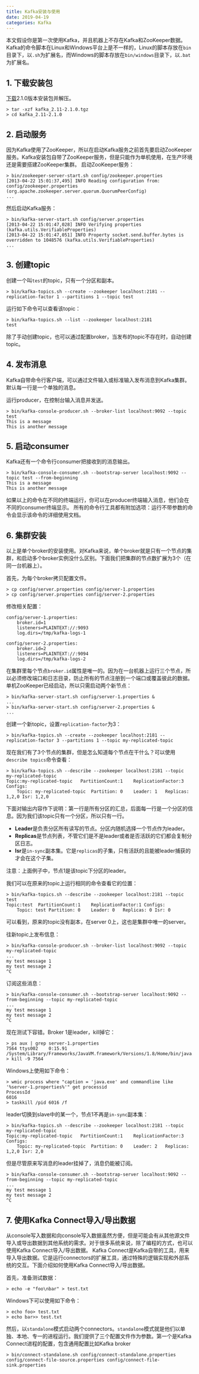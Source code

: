 ```yaml
---
title: Kafka安装与使用
date: 2019-04-19
categories: Kafka
---
```


本文假设你是第一次使用Kafka，并且机器上不存在Kafka和ZooKeeper数据。Kafka的命令脚本在Linux和Windows平台上是不一样的，Linux的脚本存放在`bin`目录下，以`.sh`为扩展名，而Windows的脚本存放在`bin/windows`目录下，以`.bat`为扩展名。

## 1. 下载安装包
[下载](https://www.apache.org/dyn/closer.cgi?path=/kafka/2.1.0/kafka_2.11-2.1.0.tgz)2.1.0版本安装包并解压。
```
> tar -xzf kafka_2.11-2.1.0.tgz
> cd kafka_2.11-2.1.0
```

## 2. 启动服务
因为Kafka使用了ZooKeeper，所以在启动Kafka服务之前首先要启动ZooKeeper服务。Kafka安装包自带了ZooKeeper服务，但是只能作为单机使用，在生产环境还是需要搭建ZooKeeper集群。
启动ZooKeeper服务：
```
> bin/zookeeper-server-start.sh config/zookeeper.properties
[2013-04-22 15:01:37,495] INFO Reading configuration from: config/zookeeper.properties (org.apache.zookeeper.server.quorum.QuorumPeerConfig)
...
```
然后启动Kafka服务：
```
> bin/kafka-server-start.sh config/server.properties
[2013-04-22 15:01:47,028] INFO Verifying properties (kafka.utils.VerifiableProperties)
[2013-04-22 15:01:47,051] INFO Property socket.send.buffer.bytes is overridden to 1048576 (kafka.utils.VerifiableProperties)
...
```

## 3. 创建topic
创建一个叫`test`的topic，只有一个分区和副本。
```
> bin/kafka-topics.sh --create --zookeeper localhost:2181 --replication-factor 1 --partitions 1 --topic test
```
运行如下命令可以查看该topic：
```
> bin/kafka-topics.sh --list --zookeeper localhost:2181
test
```
除了手动创建topic，也可以通过配置broker，当发布的topic不存在时，自动创建topic。

## 4. 发布消息
Kafka自带命令行客户端，可以通过文件输入或标准输入发布消息到Kafka集群。默认每一行是一个单独的消息。

运行producer，在控制台输入消息并发送。
```
> bin/kafka-console-producer.sh --broker-list localhost:9092 --topic test
This is a message
This is another message
```

## 5. 启动consumer
Kafka还有一个命令行consumer把接收到的消息输出。
```
> bin/kafka-console-consumer.sh --bootstrap-server localhost:9092 --topic test --from-beginning
This is a message
This is another message
```
如果以上的命令在不同的终端运行，你可以在producer终端输入消息，他们会在不同的consumer终端显示。
所有的命令行工具都有附加选项：运行不带参数的命令会显示该命令的详细使用文档。

## 6. 集群安装
以上是单个broker的安装使用。对Kafka来说，单个broker就是只有一个节点的集群，和启动多个broker实例没什么区别。下面我们把集群的节点数扩展为3个（在同一台机器上）。

首先，为每个broker拷贝配置文件。
```
> cp config/server.properties config/server-1.properties
> cp config/server.properties config/server-2.properties
```
修改相关配置：
```
config/server-1.properties:
    broker.id=1
    listeners=PLAINTEXT://:9093
    log.dirs=/tmp/kafka-logs-1
 
config/server-2.properties:
    broker.id=2
    listeners=PLAINTEXT://:9094
    log.dirs=/tmp/kafka-logs-2
```
在集群里每个节点`broker.id`属性是唯一的。因为在一台机器上运行三个节点，所以必须修改端口和日志目录，防止所有的节点注册到一个端口或覆盖彼此的数据。
单机ZooKeeper已经启动，所以只需启动两个新节点：
```
> bin/kafka-server-start.sh config/server-1.properties &
...
> bin/kafka-server-start.sh config/server-2.properties &
...
```
创建一个新topic，设置`replication-factor`为3：
```
> bin/kafka-topics.sh --create --zookeeper localhost:2181 --replication-factor 3 --partitions 1 --topic my-replicated-topic
```
现在我们有了3个节点的集群，但是怎么知道每个节点在干什么？可以使用`describe topics`命令查看：
```
> bin/kafka-topics.sh --describe --zookeeper localhost:2181 --topic my-replicated-topic
Topic:my-replicated-topic   PartitionCount:1    ReplicationFactor:3 Configs:
    Topic: my-replicated-topic  Partition: 0    Leader: 1   Replicas: 1,2,0 Isr: 1,2,0
```
下面对输出内容作下说明：第一行是所有分区的汇总，后面每一行是一个分区的信息。因为我们该topic只有一个分区，所以只有一行。
- **Leader**是负责分区所有读写的节点。分区内随机选择一个节点作为leader。
- **Replicas**是节点列表，不管它们是不是leader或者是否活跃的它们都会复制分区日志。
- **Isr**是`in-sync`副本集。它是`replicas`的子集，只有活跃的且能被leader捕获的才会在这个子集。

注意：上面例子中，节点1是该topic下分区的leader。

我们可以在原来的topic上运行相同的命令查看它的位置：
```
> bin/kafka-topics.sh --describe --zookeeper localhost:2181 --topic test
Topic:test  PartitionCount:1    ReplicationFactor:1 Configs:
    Topic: test Partition: 0    Leader: 0   Replicas: 0 Isr: 0
```
可以看到，原来的topic没有副本，在server 0上，这也是集群中唯一的server。

往新topic上发布信息：
```
> bin/kafka-console-producer.sh --broker-list localhost:9092 --topic my-replicated-topic
...
my test message 1
my test message 2
^C
```
订阅这些消息：
```
> bin/kafka-console-consumer.sh --bootstrap-server localhost:9092 --from-beginning --topic my-replicated-topic
...
my test message 1
my test message 2
^C
```
现在测试下容错。Broker 1是leader，kill掉它：
```
> ps aux | grep server-1.properties
7564 ttys002    0:15.91 /System/Library/Frameworks/JavaVM.framework/Versions/1.8/Home/bin/java...
> kill -9 7564
```
Windows上使用如下命令：
```
> wmic process where "caption = 'java.exe' and commandline like '%server-1.properties%'" get processid
ProcessId
6016
> taskkill /pid 6016 /f
```
leader切换到slave中的某一个，节点1不再是`in-sync`副本集：
```
> bin/kafka-topics.sh --describe --zookeeper localhost:2181 --topic my-replicated-topic
Topic:my-replicated-topic   PartitionCount:1    ReplicationFactor:3 Configs:
    Topic: my-replicated-topic  Partition: 0    Leader: 2   Replicas: 1,2,0 Isr: 2,0
```
但是尽管原来写消息的leader挂掉了，消息仍能被订阅。
```
> bin/kafka-console-consumer.sh --bootstrap-server localhost:9092 --from-beginning --topic my-replicated-topic
...
my test message 1
my test message 2
^C
```

## 7. 使用Kafka Connect导入/导出数据
从console写入数据和向console写入数据虽然方便，但是可能会有从其他源文件导入或导出数据到其他系统的需求。对于很多系统来说，除了编程的方式，也可以使用Kafka Connect导入/导出数据。
Kafka Connect是Kafka自带的工具，用来导入导出数据。它是运行connectors的扩展工具，通过特殊的逻辑实现和外部系统的交互。下面介绍如何使用Kafka Connect导入/导出数据。

首先，准备测试数据：
```
> echo -e "foo\nbar" > test.txt
```
Windows下可以使用如下命令：
```
> echo foo> test.txt
> echo bar>> test.txt
```
然后，以`standalone`模式启动两个connectors。`standalone`模式就是他们以单独、本地、专一的进程运行。我们提供了三个配置文件作为参数。第一个是Kafka Connect进程的配置，包含通用配置比如Kafka broker
```
> bin/connect-standalone.sh config/connect-standalone.properties config/connect-file-source.properties config/connect-file-sink.properties
```













